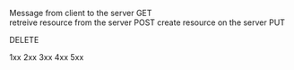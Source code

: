 Message from client to the server
GET  
  retreive resource from the server
POST
  create resource on the server
PUT
  
DELETE


1xx
2xx
3xx
4xx
5xx
